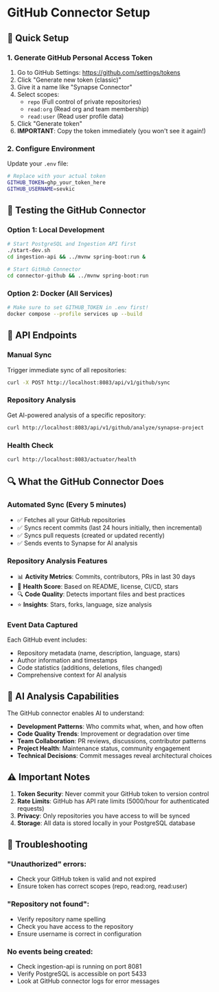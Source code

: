 # GitHub Connector Setup

## 🔧 Quick Setup

### 1. Generate GitHub Personal Access Token

1. Go to GitHub Settings: https://github.com/settings/tokens
2. Click "Generate new token (classic)"
3. Give it a name like "Synapse Connector"
4. Select scopes:
   - `repo` (Full control of private repositories)
   - `read:org` (Read org and team membership)
   - `read:user` (Read user profile data)
5. Click "Generate token"
6. **IMPORTANT**: Copy the token immediately (you won't see it again!)

### 2. Configure Environment

Update your `.env` file:
```bash
# Replace with your actual token
GITHUB_TOKEN=ghp_your_token_here
GITHUB_USERNAME=sevkic
```

## 🚀 Testing the GitHub Connector

### Option 1: Local Development
```bash
# Start PostgreSQL and Ingestion API first
./start-dev.sh
cd ingestion-api && ../mvnw spring-boot:run &

# Start GitHub Connector
cd connector-github && ../mvnw spring-boot:run
```

### Option 2: Docker (All Services)
```bash
# Make sure to set GITHUB_TOKEN in .env first!
docker compose --profile services up --build
```

## 🧪 API Endpoints

### Manual Sync
Trigger immediate sync of all repositories:
```bash
curl -X POST http://localhost:8083/api/v1/github/sync
```

### Repository Analysis
Get AI-powered analysis of a specific repository:
```bash
curl http://localhost:8083/api/v1/github/analyze/synapse-project
```

### Health Check
```bash
curl http://localhost:8083/actuator/health
```

## 🔍 What the GitHub Connector Does

### Automated Sync (Every 5 minutes)
- ✅ Fetches all your GitHub repositories
- ✅ Syncs recent commits (last 24 hours initially, then incremental)
- ✅ Syncs pull requests (created or updated recently)
- ✅ Sends events to Synapse for AI analysis

### Repository Analysis Features
- 📊 **Activity Metrics**: Commits, contributors, PRs in last 30 days
- 🏥 **Health Score**: Based on README, license, CI/CD, stars
- 🔍 **Code Quality**: Detects important files and best practices
- ⭐ **Insights**: Stars, forks, language, size analysis

### Event Data Captured
Each GitHub event includes:
- Repository metadata (name, description, language, stars)
- Author information and timestamps
- Code statistics (additions, deletions, files changed)
- Comprehensive context for AI analysis

## 🤖 AI Analysis Capabilities

The GitHub connector enables AI to understand:
- **Development Patterns**: Who commits what, when, and how often
- **Code Quality Trends**: Improvement or degradation over time
- **Team Collaboration**: PR reviews, discussions, contributor patterns
- **Project Health**: Maintenance status, community engagement
- **Technical Decisions**: Commit messages reveal architectural choices

## ⚠️ Important Notes

1. **Token Security**: Never commit your GitHub token to version control
2. **Rate Limits**: GitHub has API rate limits (5000/hour for authenticated requests)
3. **Privacy**: Only repositories you have access to will be synced
4. **Storage**: All data is stored locally in your PostgreSQL database

## 🚨 Troubleshooting

### "Unauthorized" errors:
- Check your GitHub token is valid and not expired
- Ensure token has correct scopes (repo, read:org, read:user)

### "Repository not found":
- Verify repository name spelling
- Check you have access to the repository
- Ensure username is correct in configuration

### No events being created:
- Check ingestion-api is running on port 8081
- Verify PostgreSQL is accessible on port 5433
- Look at GitHub connector logs for error messages